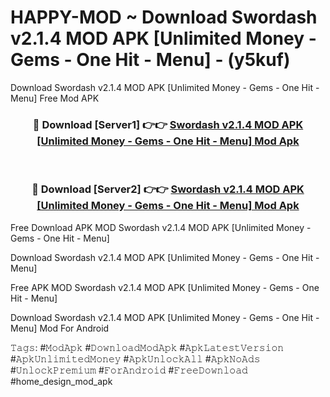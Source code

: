 # HAPPY-MOD ~ Download Swordash v2.1.4 MOD APK [Unlimited Money - Gems - One Hit - Menu] - (y5kuf)
Download Swordash v2.1.4 MOD APK [Unlimited Money - Gems - One Hit - Menu] Free Mod APK

<div align="center">
<h3>🔴 Download [Server1] 👉👉 <a href="https://apk-comot.site?title=Swordash_v2.1.4_MOD_APK_[Unlimited_Money_-_Gems_-_One_Hit_-_Menu]">Swordash v2.1.4 MOD APK [Unlimited Money - Gems - One Hit - Menu] Mod Apk</a></h3><br>

<h3>🔴 Download [Server2] 👉👉 <a href="https://apk-comot.site?title=Swordash_v2.1.4_MOD_APK_[Unlimited_Money_-_Gems_-_One_Hit_-_Menu]">Swordash v2.1.4 MOD APK [Unlimited Money - Gems - One Hit - Menu] Mod Apk</a></h3>
</div>


Free Download APK MOD Swordash v2.1.4 MOD APK [Unlimited Money - Gems - One Hit - Menu]

Download Swordash v2.1.4 MOD APK [Unlimited Money - Gems - One Hit - Menu] 

Free APK MOD Swordash v2.1.4 MOD APK [Unlimited Money - Gems - One Hit - Menu] 

Download Swordash v2.1.4 MOD APK [Unlimited Money - Gems - One Hit - Menu] Mod For Android

𝚃𝚊𝚐𝚜: #𝙼𝚘𝚍𝙰𝚙𝚔 #𝙳𝚘𝚠𝚗𝚕𝚘𝚊𝚍𝙼𝚘𝚍𝙰𝚙𝚔 #𝙰𝚙𝚔𝙻𝚊𝚝𝚎𝚜𝚝𝚅𝚎𝚛𝚜𝚒𝚘𝚗 #𝙰𝚙𝚔𝚄𝚗𝚕𝚒𝚖𝚒𝚝𝚎𝚍𝙼𝚘𝚗𝚎𝚢 #𝙰𝚙𝚔𝚄𝚗𝚕𝚘𝚌𝚔𝙰𝚕𝚕 #𝙰𝚙𝚔𝙽𝚘𝙰𝚍𝚜 #𝚄𝚗𝚕𝚘𝚌𝚔𝙿𝚛𝚎𝚖𝚒𝚞𝚖 #𝙵𝚘𝚛𝙰𝚗𝚍𝚛𝚘𝚒𝚍 #𝙵𝚛𝚎𝚎𝙳𝚘𝚠𝚗𝚕𝚘𝚊𝚍 #home_design_mod_apk